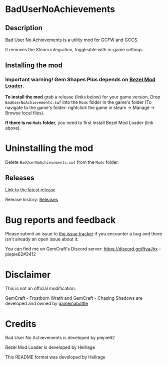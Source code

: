 # BadUserNoAchievements

## Description
Bad User No Achievements is a utility mod for GCFW and GCCS.

It removes the Steam integration, toggleable with in-game settings.

## Installing the mod
### Important warning! Gem Shapes Plus depends on [Bezel Mod Loader](https://github.com/gemforce-team/BezelModLoader).

**To install the mod** grab a release (links below) for your game version. Drop `BadUserNoAchievements.swf` into the `Mods` folder in the game's folder (To navigate to the game's folder: rightclick the game in steam -> Manage -> Browse local files).

**If there is no `Mods` folder**, you need to first install Bezel Mod Loader (link above).


# Uninstalling the mod
Delete `BadUserNoAchievements.swf` from the `Mods` folder.


## Releases
[Link to the latest release](https://github.com/piepie62/BadUserNoAchievements/releases/latest)

Release history: [Releases](https://github.com/piepie62/BadUserNoAchievements/releases)


# Bug reports and feedback
Please submit an issue to [the issue tracker](https://github.com/piepie62/BadUserNoAchievements/issues) if you encounter a bug and there isn't already an open issue about it.

You can find me on GemCraft's Discord server: https://discord.gg/ftyaJhx - piepie62#3412

# Disclaimer
This is not an official modification.

GemCraft - Frostborn Wrath and GemCraft - Chasing Shadows are developed and owned by [gameinabottle](http://gameinabottle.com/)


# Credits
Bad User No Achievements is developed by piepie62

Bezel Mod Loader is developed by Hellrage

This README format was developed by Hellrage
